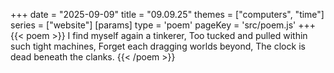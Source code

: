 +++
date = "2025-09-09"
title = "09.09.25"
themes = ["computers", "time"]
series = ["website"]
[params]
  type = 'poem'
  pageKey = 'src/poem.js'
+++
{{< poem >}}
I find myself again a tinkerer,
Too tucked and pulled within such tight machines,
Forget each dragging worlds beyond,
The clock is dead beneath the clanks.
{{< /poem >}}